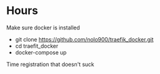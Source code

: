 # Hours

Make sure docker is installed

- git clone https://github.com/nolo900/traefik_docker.git
- cd traefit_docker
- docker-compose up



Time registration that doesn't suck
